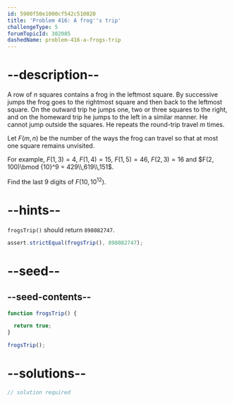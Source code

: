 ```yaml
---
id: 5900f50e1000cf542c510020
title: 'Problem 416: A frog''s trip'
challengeType: 5
forumTopicId: 302085
dashedName: problem-416-a-frogs-trip
---
```


# --description--

A row of $n$ squares contains a frog in the leftmost square. By successive jumps the frog goes to the rightmost square and then back to the leftmost square. On the outward trip he jumps one, two or three squares to the right, and on the homeward trip he jumps to the left in a similar manner. He cannot jump outside the squares. He repeats the round-trip travel $m$ times.

Let $F(m, n)$ be the number of the ways the frog can travel so that at most one square remains unvisited.

For example, $F(1, 3) = 4$, $F(1, 4) = 15$, $F(1, 5) = 46$, $F(2, 3) = 16$ and $F(2, 100)\bmod {10}^9 = 429\\,619\\,151$.

Find the last 9 digits of $F(10, {10}^{12})$.

# --hints--

`frogsTrip()` should return `898082747`.

```js
assert.strictEqual(frogsTrip(), 898082747);
```

# --seed--

## --seed-contents--

```js
function frogsTrip() {

  return true;
}

frogsTrip();
```

# --solutions--

```js
// solution required
```
